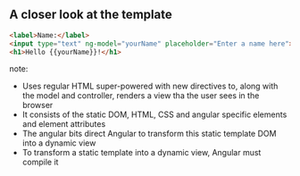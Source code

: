 ##  A closer look at the template
````html
<label>Name:</label>
<input type="text" ng-model="yourName" placeholder="Enter a name here">
<h1>Hello {{yourName}}!</h1>
````

note:
- Uses regular HTML super-powered with new directives to, along with the
  model and controller, renders a view tha the user sees in the browser
- It consists of the static DOM, HTML, CSS and angular specific elements and
  element attributes
- The angular bits direct Angular to transform this static template DOM
  into a dynamic view
- To transform a static template into a dynamic view, Angular must compile it
